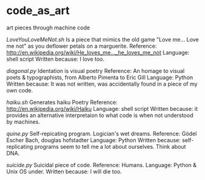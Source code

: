 code_as_art
===========

art pieces through machine code


_LoveYouLoveMeNot.sh_	Is a piece that mimics the old game "Love me... Love me not" as you deflower petals on a marguerite. 
			Reference: http://en.wikipedia.org/wiki/He_loves_me..._he_loves_me_not
			Language: shell script
			Written because: I love too.

_diagonal.py_		Identation is visual poetry
			Reference: An homage to visual poets & typographists, from Alberto Pimenta to Eric Gill 
			Language: Python
			Written because: It was not written, was accidentally found in a piece of my own code.

_haiku.sh_		Generates haiku Poetry
			Reference: http://en.wikipedia.org/wiki/Haiku
			Language: shell script
			Written because: it provides an alternative interpretaion to what code is when not understood by machines.

_quine.py_ 		Self-repicating program. Logician's wet dreams.
			Reference: Gödel Escher Bach, douglas hofstadter
			Language: Python 
			Written because: self-replicating programs seem to tell me a lot about ourselves. Think about DNA.
			
_suicide.py_		Suicidal piece of code.
			Reference: Humans.
			Language: Python & Unix OS under.
			Written because: I will die too. 
